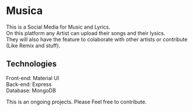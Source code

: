 # Musica

This is a Social Media for Music and Lyrics.<br/>
On this platform any Artist can upload their songs and their lysics.<br/>
They will also have the feature to colaborate with other artists or contribute (Like Remix and stuff).<br/>

## Technologies
Front-end: Material UI<br/>
Back-end: Express<br/>
Database: MongoDB



This is an ongoing projects. Please Feel free to contribute.
